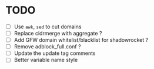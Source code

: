 # TODO

- [ ] Use `awk`, `sed` to cut domains
- [ ] Replace cidrmerge with aggregate ?
- [ ] Add GFW domain whitelist/blacklist for shadowrocket ?
- [ ] Remove adblock_full.conf ?
- [ ] Update the update tag comments
- [ ] Better variable name style
